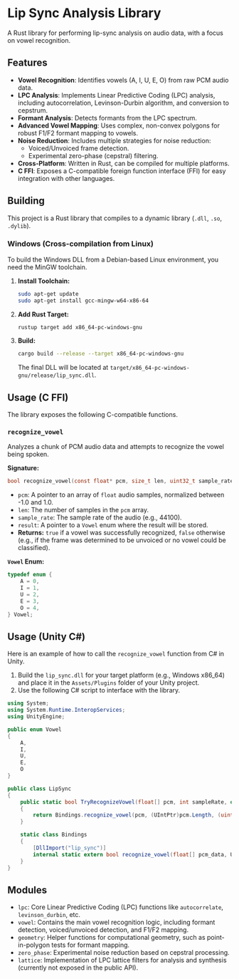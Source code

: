 # Lip Sync Analysis Library

A Rust library for performing lip-sync analysis on audio data, with a focus on vowel recognition.

## Features

- **Vowel Recognition**: Identifies vowels (A, I, U, E, O) from raw PCM audio data.
- **LPC Analysis**: Implements Linear Predictive Coding (LPC) analysis, including autocorrelation, Levinson-Durbin algorithm, and conversion to cepstrum.
- **Formant Analysis**: Detects formants from the LPC spectrum.
- **Advanced Vowel Mapping**: Uses complex, non-convex polygons for robust F1/F2 formant mapping to vowels.
- **Noise Reduction**: Includes multiple strategies for noise reduction:
    - Voiced/Unvoiced frame detection.
    - Experimental zero-phase (cepstral) filtering.
- **Cross-Platform**: Written in Rust, can be compiled for multiple platforms.
- **C FFI**: Exposes a C-compatible foreign function interface (FFI) for easy integration with other languages.

## Building

This project is a Rust library that compiles to a dynamic library (`.dll`, `.so`, `.dylib`).

### Windows (Cross-compilation from Linux)

To build the Windows DLL from a Debian-based Linux environment, you need the MinGW toolchain.

1.  **Install Toolchain:**
    ```sh
    sudo apt-get update
    sudo apt-get install gcc-mingw-w64-x86-64
    ```

2.  **Add Rust Target:**
    ```sh
    rustup target add x86_64-pc-windows-gnu
    ```

3.  **Build:**
    ```sh
    cargo build --release --target x86_64-pc-windows-gnu
    ```
    The final DLL will be located at `target/x86_64-pc-windows-gnu/release/lip_sync.dll`.

## Usage (C FFI)

The library exposes the following C-compatible functions.

### `recognize_vowel`

Analyzes a chunk of PCM audio data and attempts to recognize the vowel being spoken.

**Signature:**
```c
bool recognize_vowel(const float* pcm, size_t len, uint32_t sample_rate, Vowel* result);
```

-   `pcm`: A pointer to an array of `float` audio samples, normalized between -1.0 and 1.0.
-   `len`: The number of samples in the `pcm` array.
-   `sample_rate`: The sample rate of the audio (e.g., 44100).
-   `result`: A pointer to a `Vowel` enum where the result will be stored.
-   **Returns:** `true` if a vowel was successfully recognized, `false` otherwise (e.g., if the frame was determined to be unvoiced or no vowel could be classified).

**`Vowel` Enum:**
```c
typedef enum {
    A = 0,
    I = 1,
    U = 2,
    E = 3,
    O = 4,
} Vowel;
```

## Usage (Unity C#)

Here is an example of how to call the `recognize_vowel` function from C# in Unity.

1.  Build the `lip_sync.dll` for your target platform (e.g., Windows x86_64) and place it in the `Assets/Plugins` folder of your Unity project.
2.  Use the following C# script to interface with the library.

```csharp
using System;
using System.Runtime.InteropServices;
using UnityEngine;

public enum Vowel
{
    A,
    I,
    U,
    E,
    O
}

public class LipSync
{
    public static bool TryRecognizeVowel(float[] pcm, int sampleRate, out Vowel vowel)
    {
        return Bindings.recognize_vowel(pcm, (UIntPtr)pcm.Length, (uint)sampleRate, out vowel);
    }

    static class Bindings
    {
        [DllImport("lip_sync")]
        internal static extern bool recognize_vowel(float[] pcm_data, UIntPtr len, uint sample_rate, out Vowel result);
    }
}
```

## Modules

-   `lpc`: Core Linear Predictive Coding (LPC) functions like `autocorrelate`, `levinson_durbin`, etc.
-   `vowel`: Contains the main vowel recognition logic, including formant detection, voiced/unvoiced detection, and F1/F2 mapping.
-   `geometry`: Helper functions for computational geometry, such as point-in-polygon tests for formant mapping.
-   `zero_phase`: Experimental noise reduction based on cepstral processing.
-   `lattice`: Implementation of LPC lattice filters for analysis and synthesis (currently not exposed in the public API).